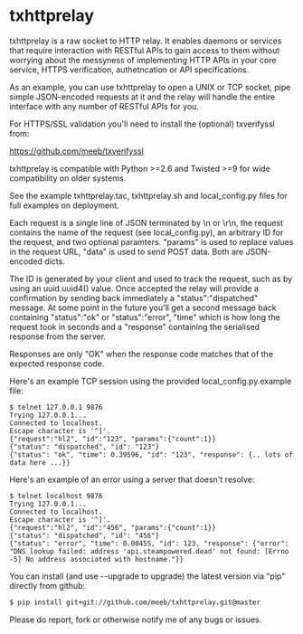 txhttprelay
===========

txhttprelay is a raw socket to HTTP relay. It enables daemons or services that
require interaction with RESTful APIs to gain access to them without worrying
about the messyness of implementing HTTP APIs in your core service, HTTPS
verification, authetncation or API specifications.

As an example, you can use txhttprelay to open a UNIX or TCP socket, pipe simple
JSON-encoded requests at it and the relay will handle the entire interface with
any number of RESTful APIs for you.

For HTTPS/SSL validation you'll need to install the (optional) txverifyssl from:

https://github.com/meeb/txverifyssl

txhttprelay is compatible with Python >=2.6 and Twisted >=9 for wide
compatibility on older systems.

See the example txhttprelay.tac, txhttprelay.sh and local_config.py files for
full examples on deployment.

Each request is a single line of JSON terminated by \n or \r\n, the request
contains the name of the request (see local_config.py), an arbitrary ID for the
request, and two optional paramters. "params" is used to replace values in the
request URL, "data" is used to send POST data. Both are JSON-encoded dicts.

The ID is generated by your client and used to track the request, such as by
using an uuid.uuid4() value. Once accepted the relay will provide a confirmation
by sending back immediately a "status":"dispatched" message. At some point in
the future you'll get a second message back containing "status":"ok" or
"status":"error", "time" which is how long the request took in seconds and a
"response" containing the serialised response from the server.

Responses are only "OK" when the response code matches that of the expected
response code.

Here's an example TCP session using the provided local_config.py.example file:

```
$ telnet 127.0.0.1 9876
Trying 127.0.0.1...
Connected to localhost.
Escape character is '^]'.
{"request":"hl2", "id":"123", "params":{"count":1}}
{"status": "dispatched", "id": "123"}
{"status": "ok", "time": 0.39596, "id": "123", "response": {.. lots of data here ...}}
```

Here's an example of an error using a server that doesn't resolve:

```
$ telnet localhost 9876
Trying 127.0.0.1...
Connected to localhost.
Escape character is '^]'.
{"request":"hl2", "id":"456", "params":{"count":1}}
{"status": "dispatched", "id": "456"}
{"status": "error", "time": 0.00455, "id": 123, "response": {"error": "DNS lookup failed: address 'api.steampowered.dead' not found: [Errno -5] No address associated with hostname."}}
```

You can install (and use --upgrade to upgrade) the latest version via "pip"
directly from github:

```bash
$ pip install git+git://github.com/meeb/txhttprelay.git@master
```

Please do report, fork or otherwise notify me of any bugs or issues.
